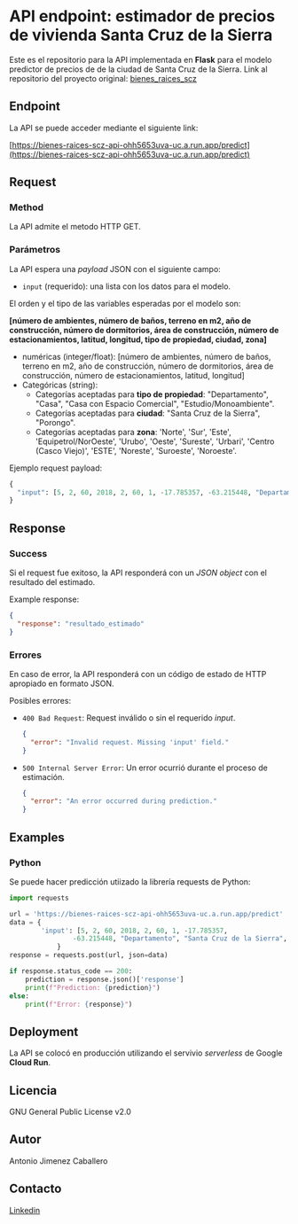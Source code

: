 # API endpoint: estimador de precios de vivienda Santa Cruz de la Sierra

Este es el repositorio para la API implementada en **Flask** para el modelo predictor de precios de de la ciudad de Santa Cruz de la Sierra. Link al repositorio del proyecto original: 
[bienes_raices_scz](https://github.com/a-jimenezc/bienes_raices_scz)

## Endpoint

La API se puede acceder mediante el siguiente link:


[https://bienes-raices-scz-api-ohh5653uva-uc.a.run.app/predict](https://bienes-raices-scz-api-ohh5653uva-uc.a.run.app/predict)


## Request

### Method

La API admite el metodo HTTP GET.

### Parámetros

La API espera una *payload* JSON con el siguiente campo:

- `input` (requerido): una lista con los datos para el modelo.

El orden y el tipo de las variables esperadas por el modelo son:

**[número de ambientes, número de baños, terreno en m2, año de construcción, número de dormitorios, área de construcción, número de estacionamientos, latitud, longitud, tipo de propiedad, ciudad, zona]**

- numéricas (integer/float): [número de ambientes, número de baños, terreno en m2, año de construcción, número de dormitorios, área de construcción, número de estacionamientos, latitud, longitud]
- Categóricas (string):
  - Categorías aceptadas para **tipo de propiedad**: "Departamento", "Casa", "Casa con Espacio Comercial", "Estudio/Monoambiente".
  - Categorías aceptadas para **ciudad**: "Santa Cruz de la Sierra", "Porongo".
  - Categorías aceptadas para **zona**: 'Norte', 'Sur', 'Este', 'Equipetrol/NorOeste', 'Urubo', 'Oeste', 'Sureste', 'Urbari', 'Centro (Casco Viejo)', 'ESTE', 'Noreste', 'Suroeste', 'Noroeste'.

Ejemplo request payload:

```python
{
  "input": [5, 2, 60, 2018, 2, 60, 1, -17.785357, -63.215448, "Departamento", "Santa Cruz de la Sierra", "Oeste"]
}
```

## Response

### Success

Si el request fue exitoso, la API responderá con un *JSON object* con el resultado del estimado.

Example response:

```json
{
  "response": "resultado_estimado"
}
```

### Errores

En caso de error, la API responderá con un código de estado de HTTP apropiado en formato JSON. 

Posibles errores:

- `400 Bad Request`:  Request inválido o sin el requerido *input*.
  ```json
  {
    "error": "Invalid request. Missing 'input' field."
  }
  ```

- `500 Internal Server Error`: Un error ocurrió durante el proceso de estimación.
  ```json
  {
    "error": "An error occurred during prediction."
  }
  ```

## Examples

### Python

Se puede hacer predicción utiizado la librería requests de Python:

```python
import requests

url = 'https://bienes-raices-scz-api-ohh5653uva-uc.a.run.app/predict'
data = {
        'input': [5, 2, 60, 2018, 2, 60, 1, -17.785357, 
                -63.215448, "Departamento", "Santa Cruz de la Sierra", "Oeste"]
            }
response = requests.post(url, json=data)

if response.status_code == 200:
    prediction = response.json()['response']
    print(f"Prediction: {prediction}")
else:
    print(f"Error: {response}")
```


## Deployment

La API se colocó en producción utilizando el servivio *serverless* de Google **Cloud Run**.

## Licencia

GNU General Public License v2.0

## Autor

Antonio Jimenez Caballero

## Contacto

[Linkedin](https://www.linkedin.com/in/antonio-jimnzc/)
